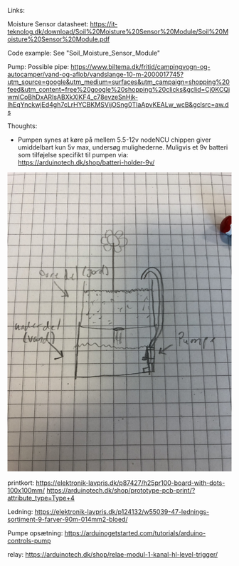 Links:

Moisture Sensor datasheet:
https://it-teknolog.dk/download/Soil%20Moisture%20Sensor%20Module/Soil%20Moisture%20Sensor%20Module.pdf

Code example:
See "Soil_Moisture_Sensor_Module"

Pump:
Possible pipe:
https://www.biltema.dk/fritid/campingvogn-og-autocamper/vand-og-aflob/vandslange-10-m-2000017745?utm_source=google&utm_medium=surfaces&utm_campaign=shopping%20feed&utm_content=free%20google%20shopping%20clicks&gclid=Cj0KCQjwmICoBhDxARIsABXkXlKF4_c78evzeSnHjk-IhEqYnckwjEd4gh7cLrHYCBKMSVijOSng0TIaApvKEALw_wcB&gclsrc=aw.ds

Thoughts:

- Pumpen synes at køre på mellem 5.5-12v nodeNCU chippen giver umiddelbart kun 5v max, undersøg mulighederne.
  Muligvis et 9v batteri som tilføjelse specifikt til pumpen via:
  https://arduinotech.dk/shop/batteri-holder-9v/

![system](firstsystemsketch.jpg)

printkort:
https://elektronik-lavpris.dk/p87427/h25pr100-board-with-dots-100x100mm/
https://arduinotech.dk/shop/prototype-pcb-print/?attribute_type=Type+4

Ledning:
https://elektronik-lavpris.dk/p124132/w55039-47-lednings-sortiment-9-farver-90m-014mm2-bloed/

Pumpe opsætning:
https://arduinogetstarted.com/tutorials/arduino-controls-pump

relay:
https://arduinotech.dk/shop/relae-modul-1-kanal-hl-level-trigger/